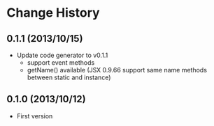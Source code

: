 Change History
=================

## 0.1.1 (2013/10/15)

* Update code generator to v0.1.1
    * support event methods
    * getName() available (JSX 0.9.66 support same name methods between static and instance)

## 0.1.0 (2013/10/12)

* First version
